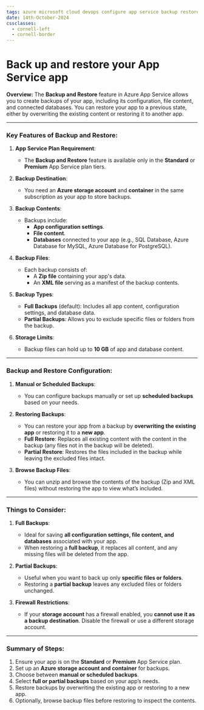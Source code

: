```yaml
---
tags: azure microsoft cloud devops configure app service backup restore
date: 14th-October-2024
cssclasses:
  - cornell-left
  - cornell-border
---
```


# Back up and restore your App Service app

**Overview:** The **Backup and Restore** feature in Azure App Service allows you to create backups of your app, including its configuration, file content, and connected databases. You can restore your app to a previous state, either by overwriting the existing content or restoring it to another app.

---

### **Key Features of Backup and Restore**:

1. **App Service Plan Requirement**:
    
    - The **Backup and Restore** feature is available only in the **Standard** or **Premium** App Service plan tiers.
2. **Backup Destination**:
    
    - You need an **Azure storage account** and **container** in the same subscription as your app to store backups.
3. **Backup Contents**:
    
    - Backups include:
        - **App configuration settings**.
        - **File content**.
        - **Databases** connected to your app (e.g., SQL Database, Azure Database for MySQL, Azure Database for PostgreSQL).
4. **Backup Files**:
    
    - Each backup consists of:
        - A **Zip file** containing your app's data.
        - An **XML file** serving as a manifest of the backup contents.
5. **Backup Types**:
    
    - **Full Backups** (default): Includes all app content, configuration settings, and database data.
    - **Partial Backups**: Allows you to exclude specific files or folders from the backup.
6. **Storage Limits**:
    
    - Backup files can hold up to **10 GB** of app and database content.

---

### **Backup and Restore Configuration**:

1. **Manual or Scheduled Backups**:
    
    - You can configure backups manually or set up **scheduled backups** based on your needs.
2. **Restoring Backups**:
    
    - You can restore your app from a backup by **overwriting the existing app** or restoring it to a **new app**.
    - **Full Restore**: Replaces all existing content with the content in the backup (any files not in the backup will be deleted).
    - **Partial Restore**: Restores the files included in the backup while leaving the excluded files intact.
3. **Browse Backup Files**:
    
    - You can unzip and browse the contents of the backup (Zip and XML files) without restoring the app to view what’s included.

---

### **Things to Consider**:

1. **Full Backups**:
    
    - Ideal for saving **all configuration settings, file content, and databases** associated with your app.
    - When restoring a **full backup**, it replaces all content, and any missing files will be deleted from the app.
2. **Partial Backups**:
    
    - Useful when you want to back up only **specific files or folders**.
    - Restoring a **partial backup** leaves any excluded files or folders unchanged.
3. **Firewall Restrictions**:
    
    - If your **storage account** has a firewall enabled, you **cannot use it as a backup destination**. Disable the firewall or use a different storage account.

---

### **Summary of Steps**:

1. Ensure your app is on the **Standard** or **Premium** App Service plan.
2. Set up an **Azure storage account and container** for backups.
3. Choose between **manual or scheduled backups**.
4. Select **full or partial backups** based on your app’s needs.
5. Restore backups by overwriting the existing app or restoring to a new app.
6. Optionally, browse backup files before restoring to inspect the contents.